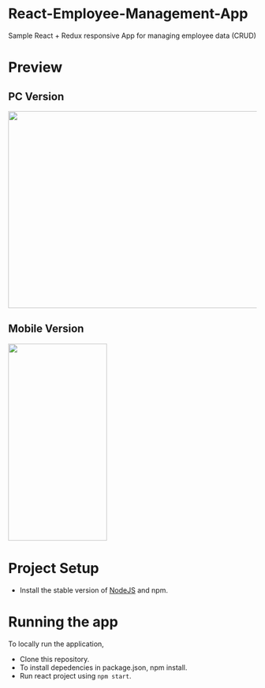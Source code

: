 # React-Employee-Management-App
Sample React + Redux responsive App for managing employee data (CRUD)


# Preview

## PC Version

<img src="https://firebasestorage.googleapis.com/v0/b/react-employee-management-app.appspot.com/o/PCView-Emp-Management.PNG?alt=media&token=b9542e8b-05a9-46a7-980d-05710d6a4276" width="800" height="400" />

## Mobile Version

<img src="https://firebasestorage.googleapis.com/v0/b/react-employee-management-app.appspot.com/o/MobileView-Emp-Management.jpeg?alt=media&token=4e8ffd6a-47b3-4946-ae28-7d34a668b608" width="200" height="400" />

# Project Setup

- Install the stable version of [NodeJS](https://nodejs.org/en/) and npm.



# Running the app

   To locally run the application,

   - Clone this repository.
   - To install depedencies in package.json, npm install.
   - Run react project using `npm start`.

